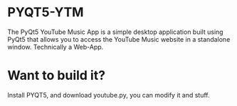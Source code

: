 # PYQT5-YTM
The PyQt5 YouTube Music App is a simple desktop application built using PyQt5 that allows you to access the YouTube Music website in a standalone window.
Technically a Web-App.


# Want to build it?
Install PYQT5, and download youtube.py, you can modify it and stuff.
